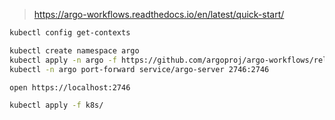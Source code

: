 
> https://argo-workflows.readthedocs.io/en/latest/quick-start/

```sh
kubectl config get-contexts

kubectl create namespace argo
kubectl apply -n argo -f https://github.com/argoproj/argo-workflows/releases/download/v3.5.11/quick-start-minimal.yaml
kubectl -n argo port-forward service/argo-server 2746:2746

open https://localhost:2746
```

```sh
kubectl apply -f k8s/
```
